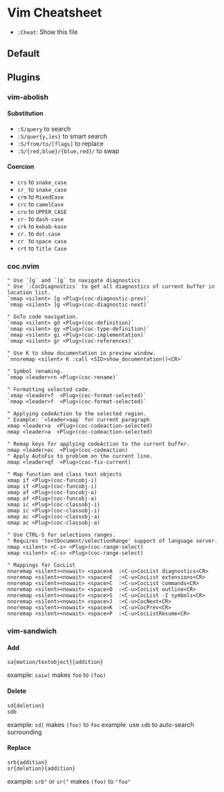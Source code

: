 # Vim Cheatsheet
-   `:Cheat`: Show this file

## Default

## Plugins
### vim-abolish
#### Substitution
-   `:S/query` to search
-   `:S/quer{y,ies}` to smart search
-   `:S/from/to/[flags]` to replace
-   `:S/{red,blue}/{blue,red}/` to swap

#### Coercion
-   `crs` to `snake_case`
-   `cr_` to `snake_case`
-   `crm` to `MixedCase`
-   `crc` to `camelCase`
-   `cru` to `UPPER_CASE`
-   `cr-` to `dash-case`
-   `crk` to `kebab-kase`
-   `cr.` to `dot.case`
-   `cr ` to `space case`
-   `crt` to `Title Case`

### coc.nvim

```
" Use `[g` and `]g` to navigate diagnostics
" Use `:CocDiagnostics` to get all diagnostics of current buffer in location list.
`nmap <silent> [g <Plug>(coc-diagnostic-prev)`
`nmap <silent> ]g <Plug>(coc-diagnostic-next)`

" GoTo code navigation.
`nmap <silent> gd <Plug>(coc-definition)`
`nmap <silent> gy <Plug>(coc-type-definition)`
`nmap <silent> gi <Plug>(coc-implementation)`
`nmap <silent> gr <Plug>(coc-references)`

" Use K to show documentation in preview window.
`nnoremap <silent> K :call <SID>show_documentation()<CR>`

" Symbol renaming.
`nmap <leader>rn <Plug>(coc-rename)`

" Formatting selected code.
`xmap <leader>f  <Plug>(coc-format-selected)`
`nmap <leader>f  <Plug>(coc-format-selected)`

" Applying codeAction to the selected region.
" Example: `<leader>aap` for current paragraph
xmap <leader>a  <Plug>(coc-codeaction-selected)
nmap <leader>a  <Plug>(coc-codeaction-selected)

" Remap keys for applying codeAction to the current buffer.
nmap <leader>ac  <Plug>(coc-codeaction)
" Apply AutoFix to problem on the current line.
nmap <leader>qf  <Plug>(coc-fix-current)

" Map function and class text objects
xmap if <Plug>(coc-funcobj-i)
omap if <Plug>(coc-funcobj-i)
xmap af <Plug>(coc-funcobj-a)
omap af <Plug>(coc-funcobj-a)
xmap ic <Plug>(coc-classobj-i)
omap ic <Plug>(coc-classobj-i)
xmap ac <Plug>(coc-classobj-a)
omap ac <Plug>(coc-classobj-a)

" Use CTRL-S for selections ranges.
" Requires 'textDocument/selectionRange' support of language server.
nmap <silent> <C-s> <Plug>(coc-range-select)
xmap <silent> <C-s> <Plug>(coc-range-select)

" Mappings for CocList
nnoremap <silent><nowait> <space>A  :<C-u>CocList diagnostics<CR>
nnoremap <silent><nowait> <space>E  :<C-u>CocList extensions<CR>
nnoremap <silent><nowait> <space>C  :<C-u>CocList commands<CR>
nnoremap <silent><nowait> <space>O  :<C-u>CocList outline<CR>
nnoremap <silent><nowait> <space>S  :<C-u>CocList -I symbols<CR>
nnoremap <silent><nowait> <space>J  :<C-u>CocNext<CR>
nnoremap <silent><nowait> <space>K  :<C-u>CocPrev<CR>
nnoremap <silent><nowait> <space>P  :<C-u>CocListResume<CR>
```

### vim-sandwich
#### Add

```
sa{motion/textobject}{addition}
```

example: `saiw(` makes `foo` to `(foo)`

#### Delete

```
sd{deletion}
sdb
```

example: `sd(` makes `(foo)` to `foo`
example: use `sdb` to auto-search surrounding

#### Replace

```
srb{addition}
sr{deletion}{addition}
```

example: `srb"` or `sr("` makes `(foo)` to `"foo"`


